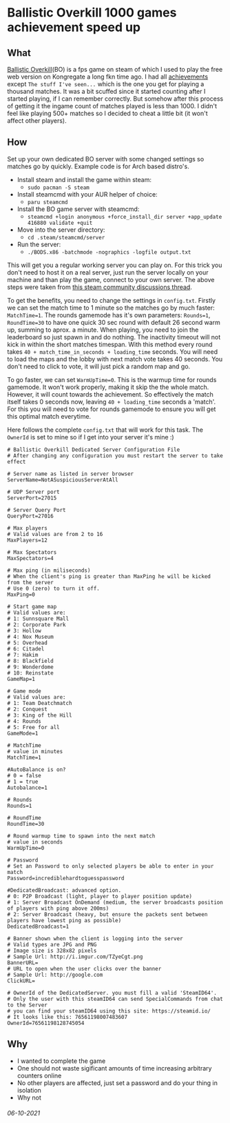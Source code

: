 # Ballistic Overkill 1000 games achievement speed up

## What

[Ballistic Overkill](https://store.steampowered.com/app/296300/Ballistic_Overkill/)(BO) is a fps game on steam of which I used to play the free web version on Kongregate a long fkn time ago.
I had all [achievements](https://steamcommunity.com/stats/296300/achievements) except `The stuff I've seen...` which is the one you get for playing a thousand matches.
It was a bit scuffed since it started counting after I started playing, if I can remember correctly.
But somehow after this process of getting it the ingame count of matches played is less than 1000.
I didn't feel like playing 500+ matches so I decided to cheat a little bit (it won't affect other players).

## How

Set up your own dedicated BO server with some changed settings so matches go by quickly.
Example code is for Arch based distro's.
- Install steam and install the game within steam:
  - `sudo pacman -S steam`
- Install steamcmd with your AUR helper of choice:
  - `paru steamcmd`
- Install the BO game server with steamcmd:
  - `steamcmd +login anonymous +force_install_dir server +app_update 416880 validate +quit`
- Move into the server directory:
  - `cd .steam/steamcmd/server`
- Run the server:
  - `./BODS.x86 -batchmode -nographics -logfile output.txt`

This will get you a regular working server you can play on.
For this trick you don't need to host it on a real server, just run the server locally on your machine and than play the game, connect to your own server.
The above steps were taken from [this steam community discussions thread](https://steamcommunity.com/app/296300/discussions/1/135508662495143639).

To get the benefits, you need to change the settings in `config.txt`.
Firstly we can set the match time to 1 minute so the matches go by much faster: `MatchTime=1`.
The rounds gamemode has it's own parameters: `Rounds=1`, `RoundTime=30` to have one quick 30 sec round with default 26 second warm up, summing to aprox. a minute.
When playing, you need to join the leaderboard so just spawn in and do nothing. The inactivity timeout will not kick in within the short matches timespan.
With this method every round takes `40 + match_time_in_seconds + loading_time` seconds. You will need to load the maps and the lobby with next match vote takes 40 seconds.
You don't need to click to vote, it will just pick a random map and go.

To go faster, we can set `WarmUpTime=0`. This is the warmup time for rounds gamemode.
It won't work properly, making it skip the the whole match. However, it will count towards the achievement.
So effectively the match itself takes 0 seconds now, leaving `40 + loading_time` seconds a 'match'.
For this you will need to vote for rounds gamemode to ensure you will get this optimal match everytime.

Here follows the complete `config.txt` that will work for this task. The `OwnerId` is set to mine so if I get into your server it's mine :)

```
# Ballistic Overkill Dedicated Server Configuration File
# After changing any configuration you must restart the server to take effect

# Server name as listed in server browser
ServerName=NotASuspiciousServerAtAll

# UDP Server port
ServerPort=27015

# Server Query Port
QueryPort=27016

# Max players
# Valid values are from 2 to 16
MaxPlayers=12

# Max Spectators
MaxSpectators=4

# Max ping (in miliseconds)
# When the client's ping is greater than MaxPing he will be kicked from the server
# Use 0 (zero) to turn it off.
MaxPing=0

# Start game map
# Valid values are:
# 1: Sunnsquare Mall
# 2: Corporate Park
# 3: Hollow
# 4: Nox Museum
# 5: Overhead
# 6: Citadel
# 7: Hakim
# 8: Blackfield
# 9: Wonderdome
# 10: Reinstate
GameMap=1

# Game mode
# Valid values are:
# 1: Team Deatchmatch
# 2: Conquest
# 3: King of the Hill
# 4: Rounds
# 5: Free for all
GameMode=1

# MatchTime
# value in minutes
MatchTime=1

#AutoBalance is on?
# 0 = false
# 1 = true
Autobalance=1

# Rounds
Rounds=1

# RoundTime
RoundTime=30

# Round warmup time to spawn into the next match
# value in seconds
WarmUpTime=0

# Password
# Set an Password to only selected players be able to enter in your match
Password=incrediblehardtoguesspassword

#DedicatedBroadcast: advanced option.
# 0: P2P Broadcast (light, player to player position update)
# 1: Server Broadcast OnDemand (medium, the server broadcasts position of players with ping above 200ms)
# 2: Server Broadcast (heavy, but ensure the packets sent between players have lowest ping as possible)
DedicatedBroadcast=1

# Banner shown when the client is logging into the server
# Valid types are JPG and PNG
# Image size is 328x82 pixels
# Sample Url: http://i.imgur.com/TZyeCgt.png
BannerURL=
# URL to open when the user clicks over the banner
# Sample Url: http://google.com
ClickURL=

# OwnerId of the DedicatedServer. you must fill a valid 'SteamID64'.
# Only the user with this steamID64 can send SpecialCommands from chat to the Server
# you can find your steamID64 using this site: https://steamid.io/
# It looks like this: 76561198007483607
OwnerId=76561198128745054
```

## Why

- I wanted to complete the game
- One should not waste sigificant amounts of time increasing arbitrary counters online
- No other players are affected, just set a password and do your thing in isolation
- Why not

###### 06-10-2021
